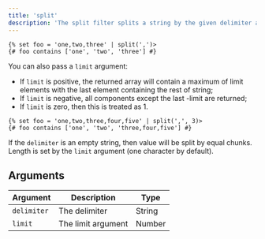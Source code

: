 ```yaml
---
title: 'split'
description: 'The split filter splits a string by the given delimiter and returns a list of strings.'
---
```


```canvas {% process=false>
{% set foo = 'one,two,three' | split(',')>
{# foo contains ['one', 'two', 'three'] #}
```

You can also pass a `limit` argument:

- If `limit` is positive, the returned array will contain a maximum of limit elements with the last element containing the rest of string;
- If `limit` is negative, all components except the last -limit are returned;
- If `limit` is zero, then this is treated as 1.

```canvas {% process=false>
{% set foo = 'one,two,three,four,five' | split(',', 3)>
{# foo contains ['one', 'two', 'three,four,five'] #}
```

If the `delimiter` is an empty string, then value will be split by equal chunks. Length is set by the `limit` argument (one character by default).

## Arguments

Argument    | Description        | Type
----------- | ------------------ | ------
`delimiter` | The delimiter      | String
`limit`     | The limit argument | Number
